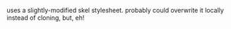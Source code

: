 uses a slightly-modified skel stylesheet. probably could overwrite it locally instead of cloning, but, eh!

